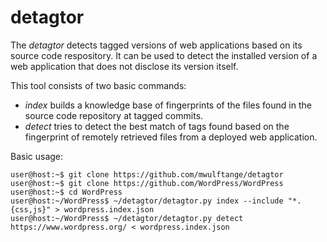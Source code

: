 detagtor
===

The *detagtor* detects tagged versions of web applications based on its source code respository. It can be used to detect the installed version of a web application that does not disclose its version itself.

This tool consists of two basic commands:

* *index* builds a knowledge base of fingerprints of the files found in the source code repository at tagged commits.
* *detect* tries to detect the best match of tags found based on the fingerprint of remotely retrieved files from a deployed web application.

Basic usage:

```
user@host:~$ git clone https://github.com/mwulftange/detagtor
user@host:~$ git clone https://github.com/WordPress/WordPress
user@host:~$ cd WordPress
user@host:~/WordPress$ ~/detagtor/detagtor.py index --include "*.{css,js}" > wordpress.index.json
user@host:~/WordPress$ ~/detagtor/detagtor.py detect https://www.wordpress.org/ < wordpress.index.json
```

